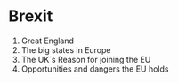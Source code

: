 # Brexit

1. Great England
2. The big states in Europe
3. The UK´s Reason for joining the EU
4. Opportunities and dangers the EU holds

